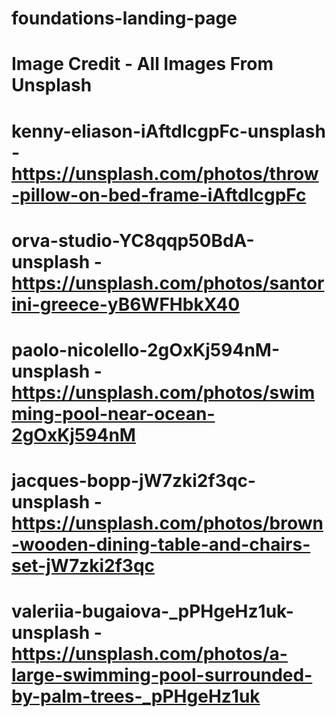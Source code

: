 # foundations-landing-page

# Image Credit - All Images From Unsplash

# kenny-eliason-iAftdIcgpFc-unsplash - https://unsplash.com/photos/throw-pillow-on-bed-frame-iAftdIcgpFc

# orva-studio-YC8qqp50BdA-unsplash - https://unsplash.com/photos/santorini-greece-yB6WFHbkX40

# paolo-nicolello-2gOxKj594nM-unsplash -https://unsplash.com/photos/swimming-pool-near-ocean-2gOxKj594nM

# jacques-bopp-jW7zki2f3qc-unsplash - https://unsplash.com/photos/brown-wooden-dining-table-and-chairs-set-jW7zki2f3qc

# valeriia-bugaiova-_pPHgeHz1uk-unsplash - https://unsplash.com/photos/a-large-swimming-pool-surrounded-by-palm-trees-_pPHgeHz1uk

